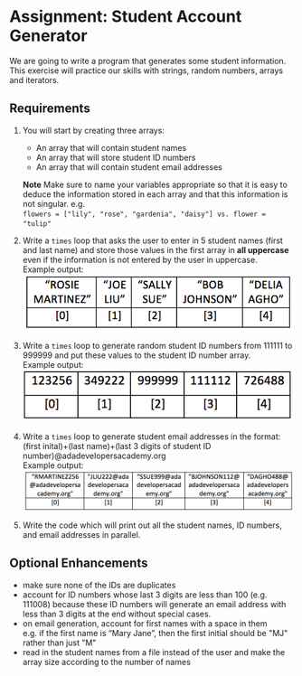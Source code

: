 # Assignment: Student Account Generator

We are going to write a program that generates some student information. This exercise will practice our skills with strings, random numbers, arrays and iterators.

## Requirements

1. You will start by creating three arrays:
    - An array that will contain student names
    - An array that will store student ID numbers
    - An array that will contain student email addresses   

    **Note** Make sure to name your variables appropriate so that it is easy to deduce the information stored in each array and that this information is not singular. e.g.  
    `flowers = ["lily", "rose", "gardenia", "daisy"] vs. flower = "tulip"`

2. Write a `times` loop that asks the user to enter in 5 student names (first and last name) and store those values in the first array in **all uppercase** even if the information is not entered by the user in uppercase.  
Example output:
![student names](../images/student-names.png)

3. Write a `times` loop to generate random student ID numbers from 111111 to 999999 and put these values to the student ID number array.  
Example output:
![student IDS](../images/student-ids.png)

4. Write a `times` loop to generate student email addresses in the format:
  (first inital)+(last name)+(last 3 digits of student ID number)@adadevelopersacademy.org  
  Example output:
  ![student emails](../images/student-emails.png)

5. Write the code which will print out all the student names, ID numbers, and email addresses in parallel.


## Optional Enhancements

- make sure none of the IDs are duplicates
- account for ID numbers whose last 3 digits are less than 100 (e.g. 111008) because these ID numbers will generate an email address with less than 3 digits at the end without special cases.
- on email generation, account for first names with a space in them  
  e.g. if the first name is “Mary Jane”, then the first initial should be "MJ" rather than just "M"
- read in the student names from a file instead of the user and make the array size according to the number of names
